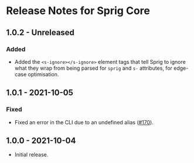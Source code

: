 # Release Notes for Sprig Core

## 1.0.2 - Unreleased
### Added
- Added the `<s-ignore></s-ignore>` element tags that tell Sprig to ignore what they wrap from being parsed for `sprig` and `s-` attributes, for edge-case optimisation.

## 1.0.1 - 2021-10-05
### Fixed
- Fixed an error in the CLI due to an undefined alias ([#170](https://github.com/putyourlightson/craft-sprig/issues/170)).

## 1.0.0 - 2021-10-04
- Initial release.
